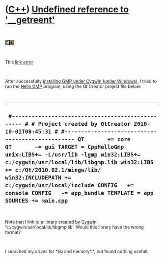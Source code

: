 



 

 

 

 

 

([C++](Cpp.md)) [Undefined reference to '\_\_getreent'](CppLinkErrorUndefinedReferenceTo__getreent.md)
========================================================================================================

 

![Qt Creator](PicQtCreator.png)![Windows](PicWindows.png)

 

This [link error](CppLinkError.md)

 

After successfully [installing GMP under Cygwin (under
Windows)](CppGmpInstallCygwin.md), I tried to run the [Hello
GMP](CppHelloGmp.md) program, using the Qt Creator project file below:

 

  ----------------------------------------------------------------------------------------------------------------------------------------------------------------------------------------------------------------------------------------------------------------------------------------------------------------------------------------------------------------------------------------------------------------------------------------------------------------------------
  ` #------------------------------------------------- # # Project created by QtCreator 2010-10-01T08:45:31 # #------------------------------------------------- QT       += core QT       -= gui TARGET = CppHelloGmp unix:LIBS+= -L/usr/lib -lgmp win32:LIBS+= c:/cygwin/usr/local/lib/libgmp.lib win32:LIBS += c:/Qt/2010.02.1/mingw/lib/ win32:INCLUDEPATH += c:/cygwin/usr/local/include CONFIG   += console CONFIG   -= app_bundle TEMPLATE = app SOURCES += main.cpp`
  ----------------------------------------------------------------------------------------------------------------------------------------------------------------------------------------------------------------------------------------------------------------------------------------------------------------------------------------------------------------------------------------------------------------------------------------------------------------------------

 

Note that I link to a library created by [Cygwin](CppCygwin.md):
'c:/cygwin/usr/local/lib/libgmp.lib'. Would this library have the wrong
format?

 

I searched my drives for \*.lib and memory\*.\*, but found nothing
usefull.

 

 

 

 

 





 



